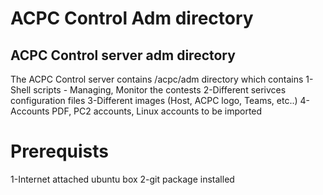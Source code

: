 # ACPC Control Adm directory
## ACPC Control server adm directory
The ACPC Control server contains /acpc/adm directory which contains
  1-Shell scripts - Managing, Monitor the contests
  2-Different serivces configuration files
  3-Different images (Host, ACPC logo, Teams, etc..)
  4-Accounts PDF, PC2 accounts, Linux accounts to be imported

# Prerequists
  1-Internet attached ubuntu box
  2-git package installed
  
